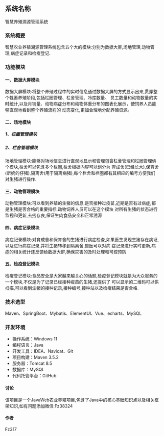 ## 系统名称 
智慧养殖溯源管理系统
### 系统概要
智慧农业养殖溯源管理系统包含五个大的模块:分别为数据大屏,场地管理,动物管理,病症记录和检疫登记.
### 功能模块
#### 一、数据大屏模块
数据大屏模块:将整个养殖过程中的实时信息通过数据大屏的方式显示出来,贯穿整个牲畜养殖阶段,包括栏圈管理、栏舍管理、冷库数量、
员工数量和动物数量的实时统计,以及月销量、动物病症分布和动物体重分布的图表化展示，使饲养人员能够直观地看到整个养殖流程的
动态变化,更加合理地分配养殖资源。
#### 二、场地模块
##### 1、栏圈管理模块
##### 2、栏舍管理模块
场地管理模块:能够对场地信息进行直观地显示和管理包含栏舍管理和栏圈管理俩个模块,栏舍可以包含多个栏圈,栏舍根据内容可以划分为
育成舍(已经长大),保育舍(断奶的仔猪),隔离舍(用于隔离病猪),每个栏舍和栏圈都有其相应的编号方便我们对生猪进行操作.
#### 三、动物管理模块
动物管理模块:可以看到养殖的生猪的信息,是否接种过疫苗,近期是否有过病症,都是生猪是否合格的重要指标,动物饲养人员可以在这个模块
对所有生猪的状态进行监视和更新,去劣存良,保证生肉食品安全和正常溯源
#### 四、病症记录模块
病症记录模块:对育成舍和保育舍的生猪进行病症检查,如果医生发现生猪存在病证,以及进行病症记录,并将生猪转移到隔离舍,兽医可以对病
症记录进行实时更新,病症的相关统计还反馈给数据大屏,确保灾害的及时处理和可控预防
#### 五、检疫登记模块
检疫登记模块:食品安全是大家越来越关心的话题,检疫登记模块就是为大众服务的一个模块,不仅是为了记录已经接种疫苗的生猪,还提供了
可以显示的二维码可以供扫描,可以看到生猪的接种记录,接种编号,接种站以及检疫结果是否合格.
### 技术选型
Maven、SpringBoot、Mybatis、ElementUI、Vue、echarts、MySQL
### 开发环境
* 操作系统：Windows 11
* 编程语言：Java
* 开发工具：IDEA、Navicat、Git
* 项目构建：Maven 3.5.2
* 服务器：Tomcat 8.5
* 数据库：MySQL 
* 代码托管平台：GitHub
#### 讨论
该项目是一个JavaWeb农业养殖项目,包含了Java中的核心基础知识点以及相关框架知识,如有问题添加微信:Fz38324
#### 作者
Fz317
